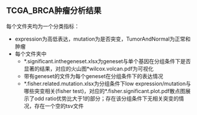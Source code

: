 ## TCGA_BRCA肿瘤分析结果

每个文件夹均为一个分类指标：

- expression为高低表达，mutation为是否突变，TumorAndNormal为正常和肿瘤
- 每个文件夹中
  - \*.significant.inthegeneset.xlsx为geneset与单个基因在分组条件下是否显著的结果，对应的火山图\*wilcox.volcan.pdf为可视化
  - 带有geneset的文件为每个geneset在分组条件下的表达情况
  - \*.fisher.related.mutation.xlsx为分组条件下low expression/mutation与哪些突变相关(fisher test)，对应的\*.fisher.significant.plot.pdf散点图展示了odd ratio优势比大于1的部分；存在该分组条件下无相关突变的情况，存在一个空的tsv文件